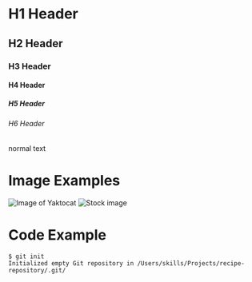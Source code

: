 # H1 Header
## H2 Header
### H3 Header
#### H4 Header
##### H5 Header
###### H6 Header
normal text

# Image Examples
![Image of Yaktocat](https://octodex.github.com/images/yaktocat.png)
![Stock image](https://picsum.photos/200/300)

# Code Example
```
$ git init
Initialized empty Git repository in /Users/skills/Projects/recipe-repository/.git/
```
